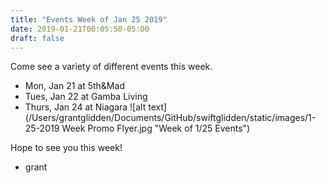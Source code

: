 ```yaml
---
title: "Events Week of Jan 25 2019"
date: 2019-01-21T00:05:50-05:00
draft: false
---
```


Come see a variety of different events this week.
- Mon, Jan 21 at 5th&Mad
- Tues, Jan 22 at Gamba Living
- Thurs, Jan 24 at Niagara
![alt text](/Users/grantglidden/Documents/GitHub/swiftglidden/static/images/1-25-2019 Week Promo Flyer.jpg "Week of 1/25 Events")

Hope to see you this week!

- grant
